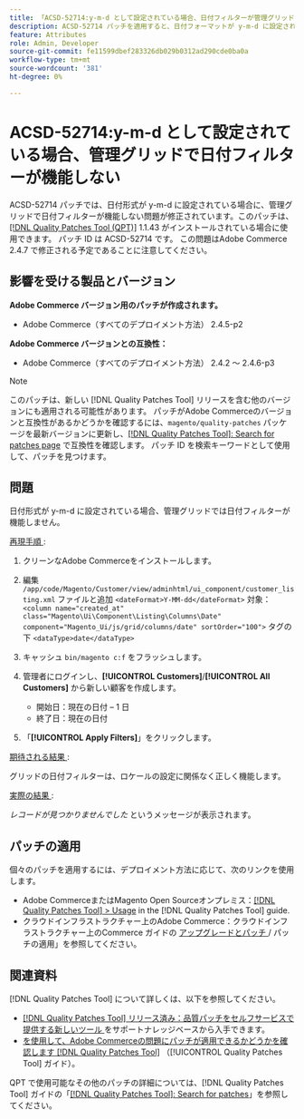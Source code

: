 ```yaml
---
title: 「ACSD-52714:y-m-d として設定されている場合、日付フィルターが管理グリッドで機能しない」
description: ACSD-52714 パッチを適用すると、日付フォーマットが y-m-d に設定されている場合に、管理グリッドで日付フィルターが機能しないAdobe Commerceの問題が修正されます。
feature: Attributes
role: Admin, Developer
source-git-commit: fe11599dbef283326db029b0312ad290cde0ba0a
workflow-type: tm+mt
source-wordcount: '381'
ht-degree: 0%

---
```


# ACSD-52714:y-m-d として設定されている場合、管理グリッドで日付フィルターが機能しない

ACSD-52714 パッチでは、日付形式が y-m-d に設定されている場合に、管理グリッドで日付フィルターが機能しない問題が修正されています。このパッチは、[[!DNL Quality Patches Tool (QPT)]](https://experienceleague.adobe.com/ja/docs/commerce-knowledge-base/kb/announcements/commerce-announcements/magento-quality-patches-released-new-tool-to-self-serve-quality-patches) 1.1.43 がインストールされている場合に使用できます。 パッチ ID は ACSD-52714 です。 この問題はAdobe Commerce 2.4.7 で修正される予定であることに注意してください。

## 影響を受ける製品とバージョン

**Adobe Commerce バージョン用のパッチが作成されます。**

* Adobe Commerce（すべてのデプロイメント方法） 2.4.5-p2

**Adobe Commerce バージョンとの互換性：**

* Adobe Commerce（すべてのデプロイメント方法） 2.4.2 ～ 2.4.6-p3

>[!NOTE]
>
>このパッチは、新しい [!DNL Quality Patches Tool] リリースを含む他のバージョンにも適用される可能性があります。 パッチがAdobe Commerceのバージョンと互換性があるかどうかを確認するには、`magento/quality-patches` パッケージを最新バージョンに更新し、[[!DNL Quality Patches Tool]: Search for patches page](https://experienceleague.adobe.com/tools/commerce-quality-patches/index.html?lang=ja) で互換性を確認します。 パッチ ID を検索キーワードとして使用して、パッチを見つけます。

## 問題

日付形式が y-m-d に設定されている場合、管理グリッドでは日付フィルターが機能しません。

<u> 再現手順 </u>:

1. クリーンなAdobe Commerceをインストールします。
1. 編集
   `/app/code/Magento/Customer/view/adminhtml/ui_component/customer_listing.xml`
ファイルと追加
   `<dateFormat>Y-MM-dd</dateFormat>`
対象：
   `<column name="created_at" class="Magento\Ui\Component\Listing\Columns\Date" component="Magento_Ui/js/grid/columns/date" sortOrder="100">`
タグの下
   `<dataType>date</dataType>`

1. キャッシュ `bin/magento c:f` をフラッシュします。
1. 管理者にログインし、**[!UICONTROL Customers]**/**[!UICONTROL All Customers]** から新しい顧客を作成します。

   * 開始日：現在の日付 – 1 日
   * 終了日：現在の日付

1. 「**[!UICONTROL Apply Filters]**」をクリックします。

<u> 期待される結果 </u>:

グリッドの日付フィルターは、ロケールの設定に関係なく正しく機能します。

<u> 実際の結果 </u>:

*レコードが見つかりませんでした* というメッセージが表示されます。

## パッチの適用

個々のパッチを適用するには、デプロイメント方法に応じて、次のリンクを使用します。

* Adobe CommerceまたはMagento Open Sourceオンプレミス：[[!DNL Quality Patches Tool] > Usage](/help/tools/quality-patches-tool/usage.md) in the [!DNL Quality Patches Tool] guide.
* クラウドインフラストラクチャー上のAdobe Commerce：クラウドインフラストラクチャー上のCommerce ガイドの [ アップグレードとパッチ ](https://experienceleague.adobe.com/docs/commerce-cloud-service/user-guide/develop/upgrade/apply-patches.html?lang=ja)/ パッチの適用」を参照してください。

## 関連資料

[!DNL Quality Patches Tool] について詳しくは、以下を参照してください。

* [[!DNL Quality Patches Tool]  リリース済み：品質パッチをセルフサービスで提供する新しいツール ](https://experienceleague.adobe.com/ja/docs/commerce-knowledge-base/kb/announcements/commerce-announcements/magento-quality-patches-released-new-tool-to-self-serve-quality-patches) をサポートナレッジベースから入手できます。
* [ を使用して、Adobe Commerceの問題にパッチが適用できるかどうかを確認します  [!DNL Quality Patches Tool]](/help/tools/quality-patches-tool/patches-available-in-qpt/check-patch-for-magento-issue-with-magento-quality-patches.md) （[!UICONTROL Quality Patches Tool] ガイド）。


QPT で使用可能なその他のパッチの詳細については、[!DNL Quality Patches Tool] ガイドの「[[!DNL Quality Patches Tool]: Search for patches](https://experienceleague.adobe.com/tools/commerce-quality-patches/index.html?lang=ja)」を参照してください。
